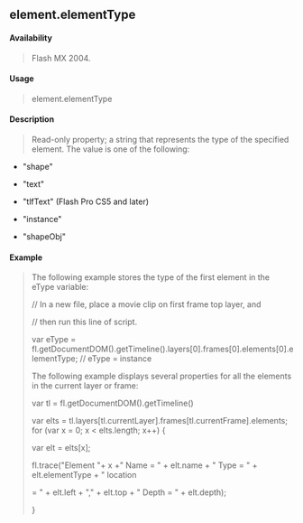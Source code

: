 ## element.elementType

#### Availability

> Flash MX 2004.

#### Usage

> element.elementType

#### Description

> Read-only property; a string that represents the type of the specified element. The value is one of the following:

-   "shape"

-   "text"

-   "tlfText" (Flash Pro CS5 and later)

-   "instance"

-   "shapeObj"

#### Example

> The following example stores the type of the first element in the eType variable:
>
> // In a new file, place a movie clip on first frame top layer, and
>
> // then run this line of script.
>
> var eType = fl.getDocumentDOM().getTimeline().layers\[0\].frames\[0\].elements\[0\].elementType; // eType = instance
>
> The following example displays several properties for all the elements in the current layer or frame:
>
> var tl = fl.getDocumentDOM().getTimeline()
>
> var elts = tl.layers\[tl.currentLayer\].frames\[tl.currentFrame\].elements; for (var x = 0; x \< elts.length; x++) {
>
> var elt = elts\[x\];
>
> fl.trace("Element "+ x +" Name = " + elt.name + " Type = " + elt.elementType + " location
>
> = " + elt.left + "," + elt.top + " Depth = " + elt.depth);
>
> }

